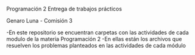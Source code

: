 Programación 2
Entrega de trabajos prácticos

Genaro Luna - Comisión 3

-En este repositorio se encuentran carpetas con las actividades de cada modulo de la materia Programación 2
-En ellas están los archivos que resuelven los problemas planteados en las actividades de cada módulo
